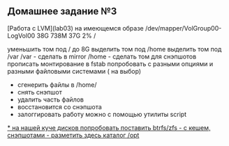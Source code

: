 <h2>Домашнее задание №3</h2>
[Работа с LVM](lab03)
на имеющемся образе
/dev/mapper/VolGroup00-LogVol00 38G 738M 37G 2% /

уменьшить том под / до 8G
выделить том под /home
выделить том под /var
/var - сделать в mirror
/home - сделать том для снэпшотов
прописать монтирование в fstab
попробовать с разными опциями и разными файловыми системами ( на выбор)
- сгенерить файлы в /home/
- снять снэпшот
- удалить часть файлов
- восстановится со снэпшота
- залоггировать работу можно с помощью утилиты script

[* на нашей куче дисков попробовать поставить btrfs/zfs - с кешем, снэпшотами - разметить здесь каталог /opt](lab03_dop)
